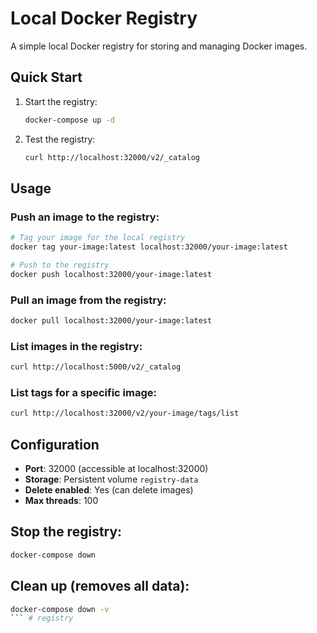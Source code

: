 # Local Docker Registry

A simple local Docker registry for storing and managing Docker images.

## Quick Start

1. Start the registry:
   ```bash
   docker-compose up -d
   ```

2. Test the registry:
   ```bash
   curl http://localhost:32000/v2/_catalog
   ```

## Usage

### Push an image to the registry:
```bash
# Tag your image for the local registry
docker tag your-image:latest localhost:32000/your-image:latest

# Push to the registry
docker push localhost:32000/your-image:latest
```

### Pull an image from the registry:
```bash
docker pull localhost:32000/your-image:latest
```

### List images in the registry:
```bash
curl http://localhost:5000/v2/_catalog
```

### List tags for a specific image:
```bash
curl http://localhost:32000/v2/your-image/tags/list
```

## Configuration

- **Port**: 32000 (accessible at localhost:32000)
- **Storage**: Persistent volume `registry-data`
- **Delete enabled**: Yes (can delete images)
- **Max threads**: 100

## Stop the registry:
```bash
docker-compose down
```

## Clean up (removes all data):
```bash
docker-compose down -v
``` # registry
